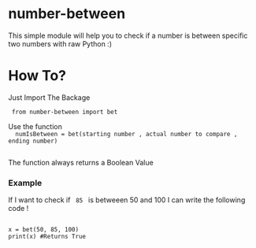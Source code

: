 # number-between
This simple module will help you to check if a number is between specific two numbers with raw Python  :)
<h1> How To? </h1>
<p> Just Import The Backage </p>
<code> from number-between import bet </code>
<p>Use the function
  
<code>
  numIsBetween = bet(starting number , actual number to compare , ending number)
  </code>
  
The function always returns a Boolean Value

<h3>Example</h3>
If I want to check if <code> 85 </code> is betweeen 50 and 100 I can write the following code !
<pre>
<code>
x = bet(50, 85, 100)
print(x) #Returns True
</code>
</pre>
 

